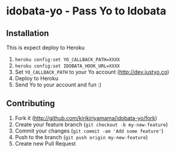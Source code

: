 # idobata-yo - Pass Yo to Idobata

## Installation
This is expect deploy to Heroku

 1. `heroku config:set YO_CALLBACK_PATH=XXXX`
 1. `heroku config:set IDOBATA_HOOK_URL=XXXX`
 1. Set `YO_CALLBACK_PATH` to your Yo account (http://dev.justyo.co)
 1. Deploy to Heroku
 1. Send Yo to your account and fun :)

## Contributing
 1. Fork it (http://github.com/kirikiriyamama/idobata-yo/fork)
 1. Create your feature branch (`git checkout -b my-new-feature`)
 1. Commit your changes (`git commit -am 'Add some feature'`)
 1. Push to the branch (`git push origin my-new-feature`)
 1. Create new Pull Request
